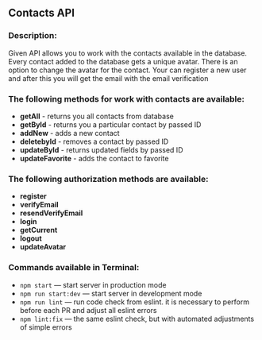 ## Contacts API

### Description:

Given API allows you to work with the contacts available in the database.
Every contact added to the database gets a unique avatar.
There is an option to change the avatar for the contact.
Your can register a new user and after this you will get the email with the email verification

### The following methods for work with contacts are available:

- **getAll** - returns you all contacts from database
- **getById** - returns you a particular contact by passed ID
- **addNew** - adds a new contact
- **deletebyId** - removes a contact by passed ID
- **updateById** - returns updated fields by passed ID
- **updateFavorite** - adds the contact to favorite

### The following authorization methods are available:

- **register**
- **verifyEmail**
- **resendVerifyEmail**
- **login**
- **getCurrent**
- **logout**
- **updateAvatar**

### Commands available in Terminal:

- `npm start` &mdash; start server in production mode
- `npm run start:dev` &mdash; start server in development mode
- `npm run lint` &mdash; run code check from eslint. it is necessary to perform before each PR and adjust all eslint errors
- `npm lint:fix` &mdash; the same eslint check, but with automated adjustments of simple errors
